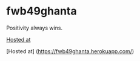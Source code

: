# fwb49ghanta

Positivity always wins.

[Hosted at](https://fwb49ghanta.herokuapp.com/)


[Hosted at] (https://fwb49ghanta.herokuapp.com/)
